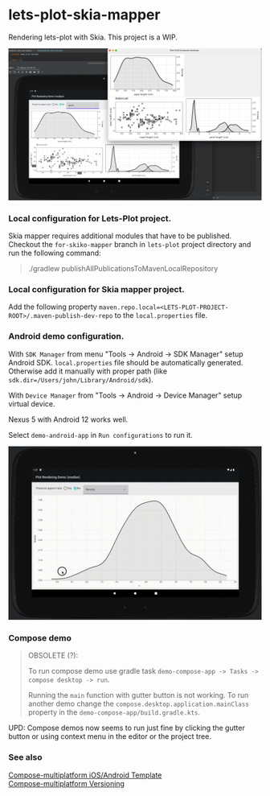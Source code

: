 # lets-plot-skia-mapper

Rendering lets-plot with Skia. This project is a WIP.

![img.png](img.png)


### Local configuration for Lets-Plot project.
Skia mapper requires additional modules that have to be published. Checkout the `for-skiko-mapper` branch in `lets-plot` project directory and run the following command:
> ./gradlew publishAllPublicationsToMavenLocalRepository

### Local configuration for Skia mapper project.
Add the following property `maven.repo.local=<LETS-PLOT-PROJECT-ROOT>/.maven-publish-dev-repo` to the `local.properties` file.


### Android demo configuration.

With `SDK Manager` from menu "Tools -> Android -> SDK Manager" setup Android SDK. `local.properties` file should be automatically generated. Otherwise add it manually with proper path (like `sdk.dir=/Users/john/Library/Android/sdk`).  

With `Device Manager` from "Tools -> Android -> Device Manager" setup virtual device.   

Nexus 5 with Android 12 works well.

Select `demo-android-app` in `Run configurations` to run it.

![](android_demo.gif)

### Compose demo

> OBSOLETE (?):
> 
> To run compose demo use gradle task `demo-compose-app -> Tasks -> compose desktop -> run`. 
> 
> Running the `main` function with gutter button is not working. To run another demo change the `compose.desktop.application.mainClass` property in the `demo-compose-app/build.gradle.kts`.

UPD:
Compose demos now seems to run just fine by clicking the gutter button or using context menu in the editor or the project tree.

### See also

[Compose-multiplatform iOS/Android Template](https://github.com/JetBrains/compose-multiplatform-ios-android-template)  
[Compose-multiplatform Versioning](https://github.com/JetBrains/compose-multiplatform/blob/master/VERSIONING.md)